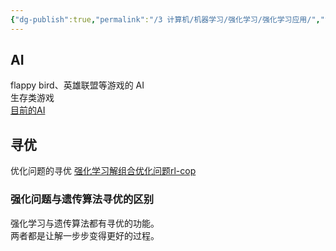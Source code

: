 ```yaml
---
{"dg-publish":true,"permalink":"/3 计算机/机器学习/强化学习/强化学习应用/","title":"强化学习应用"}
---
```



## AI
flappy bird、英雄联盟等游戏的 AI  
生存类游戏  
[目前的AI](../../创建、效率与技巧/AI/ai发展/目前的AI.md)
## 寻优
优化问题的寻优 [强化学习解组合优化问题rl-cop](../../../5%20数理化生/运筹学/机器学习求解工具/强化学习解组合优化问题rl-cop.md)
### 强化问题与遗传算法寻优的区别
强化学习与遗传算法都有寻优的功能。  
两者都是让解一步步变得更好的过程。